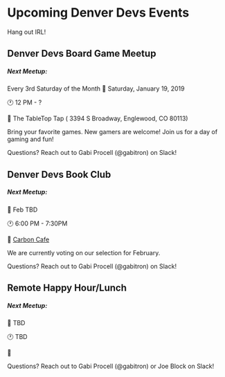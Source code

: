 # Upcoming Denver Devs Events

Hang out IRL!

## Denver Devs Board Game Meetup

##### Next Meetup: 
Every 3rd Saturday of the Month
:date: Saturday, January 19, 2019

:clock1: 12 PM - ?

:round_pushpin: The TableTop Tap ( 3394 S Broadway, Englewood, CO 80113)

Bring your favorite games. New gamers are welcome! Join us for a day of gaming and fun! 

Questions? Reach out to Gabi Procell (@gabitron) on Slack!


## Denver Devs Book Club

##### Next Meetup: 

:date: Feb TBD

:clock1: 6:00 PM - 7:30PM

:round_pushpin: [Carbon Cafe](http://www.carbondenver.com/)

We are currently voting on our selection for February.

Questions? Reach out to Gabi Procell (@gabitron) on Slack!


## Remote Happy Hour/Lunch

##### Next Meetup: 
:date: TBD

:clock1: TBD

:round_pushpin:


Questions? Reach out to Gabi Procell (@gabitron) or Joe Block on Slack!
